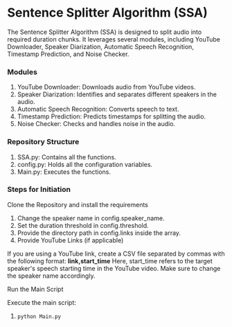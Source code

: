 # Sentence Splitter Algorithm (SSA)
  The Sentence Splitter Algorithm (SSA) is designed to split audio into required duration chunks. It leverages several modules, including YouTube Downloader, Speaker Diarization, Automatic Speech Recognition, Timestamp Prediction, and Noise Checker.

### Modules
  1) YouTube Downloader: Downloads audio from YouTube videos.
  2) Speaker Diarization: Identifies and separates different speakers in the audio.
  3) Automatic Speech Recognition: Converts speech to text.
  4) Timestamp Prediction: Predicts timestamps for splitting the audio.
  5) Noise Checker: Checks and handles noise in the audio.
### Repository Structure
  1) SSA.py: Contains all the functions.
  2) config.py: Holds all the configuration variables.
  3) Main.py: Executes the functions.
### Steps for Initiation
  Clone the Repository and install the requirements


1) Change the speaker name in config.speaker_name.
2) Set the duration threshold in config.threshold.
3) Provide the directory path in config.links inside the array.
4) Provide YouTube Links (if applicable)

  If you are using a YouTube link, create a CSV file separated by commas with the following format:
  **link,start_time**
  Here, start_time refers to the target speaker's speech starting time in the YouTube video. Make sure to change the speaker name accordingly.

Run the Main Script

Execute the main script:

1) ```bash
   python Main.py



